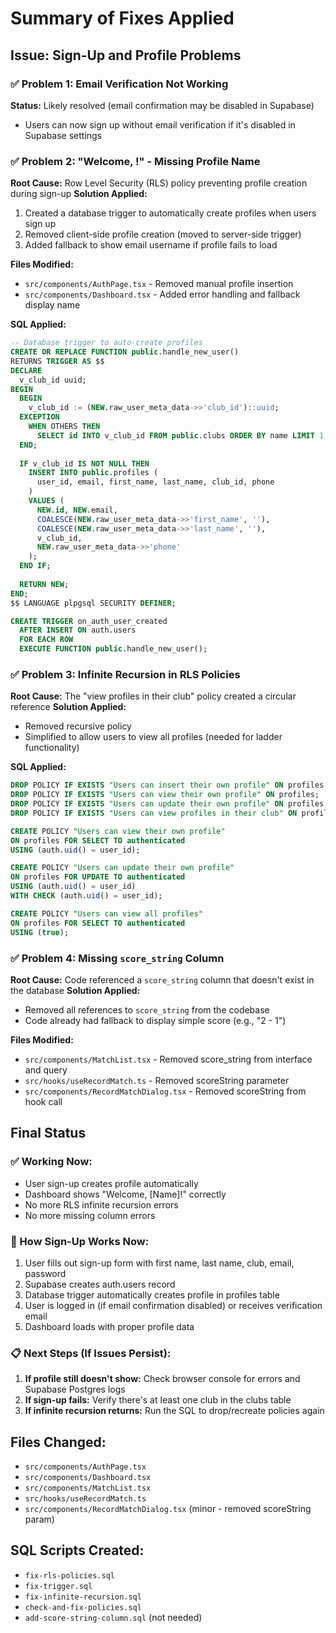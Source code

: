 # Summary of Fixes Applied

## Issue: Sign-Up and Profile Problems

### ✅ Problem 1: Email Verification Not Working
**Status:** Likely resolved (email confirmation may be disabled in Supabase)
- Users can now sign up without email verification if it's disabled in Supabase settings

### ✅ Problem 2: "Welcome, !" - Missing Profile Name
**Root Cause:** Row Level Security (RLS) policy preventing profile creation during sign-up
**Solution Applied:**
1. Created a database trigger to automatically create profiles when users sign up
2. Removed client-side profile creation (moved to server-side trigger)
3. Added fallback to show email username if profile fails to load

**Files Modified:**
- `src/components/AuthPage.tsx` - Removed manual profile insertion
- `src/components/Dashboard.tsx` - Added error handling and fallback display name

**SQL Applied:**
```sql
-- Database trigger to auto-create profiles
CREATE OR REPLACE FUNCTION public.handle_new_user()
RETURNS TRIGGER AS $$
DECLARE
  v_club_id uuid;
BEGIN
  BEGIN
    v_club_id := (NEW.raw_user_meta_data->>'club_id')::uuid;
  EXCEPTION
    WHEN OTHERS THEN
      SELECT id INTO v_club_id FROM public.clubs ORDER BY name LIMIT 1;
  END;
  
  IF v_club_id IS NOT NULL THEN
    INSERT INTO public.profiles (
      user_id, email, first_name, last_name, club_id, phone
    )
    VALUES (
      NEW.id, NEW.email,
      COALESCE(NEW.raw_user_meta_data->>'first_name', ''),
      COALESCE(NEW.raw_user_meta_data->>'last_name', ''),
      v_club_id,
      NEW.raw_user_meta_data->>'phone'
    );
  END IF;
  
  RETURN NEW;
END;
$$ LANGUAGE plpgsql SECURITY DEFINER;

CREATE TRIGGER on_auth_user_created
  AFTER INSERT ON auth.users
  FOR EACH ROW
  EXECUTE FUNCTION public.handle_new_user();
```

### ✅ Problem 3: Infinite Recursion in RLS Policies
**Root Cause:** The "view profiles in their club" policy created a circular reference
**Solution Applied:**
- Removed recursive policy
- Simplified to allow users to view all profiles (needed for ladder functionality)

**SQL Applied:**
```sql
DROP POLICY IF EXISTS "Users can insert their own profile" ON profiles;
DROP POLICY IF EXISTS "Users can view their own profile" ON profiles;
DROP POLICY IF EXISTS "Users can update their own profile" ON profiles;
DROP POLICY IF EXISTS "Users can view profiles in their club" ON profiles;

CREATE POLICY "Users can view their own profile"
ON profiles FOR SELECT TO authenticated
USING (auth.uid() = user_id);

CREATE POLICY "Users can update their own profile"
ON profiles FOR UPDATE TO authenticated
USING (auth.uid() = user_id)
WITH CHECK (auth.uid() = user_id);

CREATE POLICY "Users can view all profiles"
ON profiles FOR SELECT TO authenticated
USING (true);
```

### ✅ Problem 4: Missing `score_string` Column
**Root Cause:** Code referenced a `score_string` column that doesn't exist in the database
**Solution Applied:**
- Removed all references to `score_string` from the codebase
- Code already had fallback to display simple score (e.g., "2 - 1")

**Files Modified:**
- `src/components/MatchList.tsx` - Removed score_string from interface and query
- `src/hooks/useRecordMatch.ts` - Removed scoreString parameter
- `src/components/RecordMatchDialog.tsx` - Removed scoreString from hook call

## Final Status

### ✅ Working Now:
- User sign-up creates profile automatically
- Dashboard shows "Welcome, [Name]!" correctly
- No more RLS infinite recursion errors
- No more missing column errors

### 🎯 How Sign-Up Works Now:
1. User fills out sign-up form with first name, last name, club, email, password
2. Supabase creates auth.users record
3. Database trigger automatically creates profile in profiles table
4. User is logged in (if email confirmation disabled) or receives verification email
5. Dashboard loads with proper profile data

### 📋 Next Steps (If Issues Persist):
1. **If profile still doesn't show:** Check browser console for errors and Supabase Postgres logs
2. **If sign-up fails:** Verify there's at least one club in the clubs table
3. **If infinite recursion returns:** Run the SQL to drop/recreate policies again

## Files Changed:
- `src/components/AuthPage.tsx`
- `src/components/Dashboard.tsx`
- `src/components/MatchList.tsx`
- `src/hooks/useRecordMatch.ts`
- `src/components/RecordMatchDialog.tsx` (minor - removed scoreString param)

## SQL Scripts Created:
- `fix-rls-policies.sql`
- `fix-trigger.sql`
- `fix-infinite-recursion.sql`
- `check-and-fix-policies.sql`
- `add-score-string-column.sql` (not needed)
